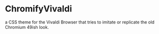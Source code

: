 # ChromifyVivaldi
a CSS theme for the Vivaldi Browser that tries to imitate or replicate the old Chromium 49ish look.
